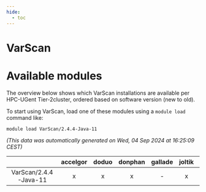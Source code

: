 ```yaml
---
hide:
  - toc
---
```


VarScan
=======

# Available modules


The overview below shows which VarScan installations are available per HPC-UGent Tier-2cluster, ordered based on software version (new to old).

To start using VarScan, load one of these modules using a `module load` command like:

```shell
module load VarScan/2.4.4-Java-11
```

*(This data was automatically generated on Wed, 04 Sep 2024 at 16:25:09 CEST)*  

| |accelgor|doduo|donphan|gallade|joltik|shinx|skitty|
| :---: | :---: | :---: | :---: | :---: | :---: | :---: | :---: |
|VarScan/2.4.4-Java-11|x|x|x|-|x|-|x|
